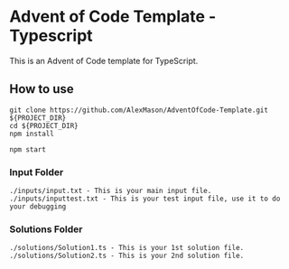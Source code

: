 # Advent of Code Template - Typescript

This is an Advent of Code template for TypeScript.

## How to use

```
git clone https://github.com/AlexMason/AdventOfCode-Template.git ${PROJECT_DIR}
cd ${PROJECT_DIR}
npm install

npm start
```

### Input Folder

```
./inputs/input.txt - This is your main input file.
./inputs/inputtest.txt - This is your test input file, use it to do your debugging
```

### Solutions Folder

```
./solutions/Solution1.ts - This is your 1st solution file.
./solutions/Solution2.ts - This is your 2nd solution file.
```
